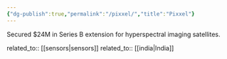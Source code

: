 ```yaml
---
{"dg-publish":true,"permalink":"/pixxel/","title":"Pixxel"}
---
```



Secured $24M in Series B extension for hyperspectral imaging satellites.

related_to:: [[sensors\|sensors]]
related_to:: [[india\|India]]

